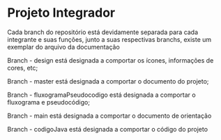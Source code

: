 # Projeto Integrador
Cada branch do repositório está devidamente separada para cada integrante e suas funções, junto a suas respectivas branchs, existe um exemplar do arquivo da documentação

Branch - design está designada a comportar os ícones, informações de cores, etc;

Branch - master está designada a comportar o documento do projeto;

Branch - fluxogramaPseudocodigo está designada a comportar o fluxograma e pseudocódigo;

Branch - main está designada a comportar o documento de orientação 

Branch - codigoJava está designada a comportar o código do projeto

